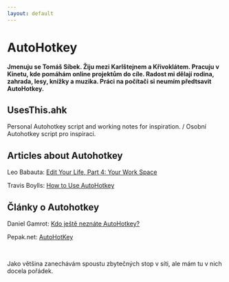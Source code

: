 ```yaml
---
layout: default
---
```


# AutoHotkey

**Jmenuju se Tomáš Síbek. Žiju mezi Karlštejnem a Křivoklátem. Pracuju v Kinetu, kde pomáhám online projektům do cíle. Radost mi dělají rodina, zahrada, lesy, knížky a muzika. Práci na počítači si neumím předtsavit AutoHotkey.**


## UsesThis.ahk
Personal Autohotkey script and working notes for inspiration. / Osobní Autohotkey script pro inspiraci.

## Articles about Autohotkey

Leo Babauta: [Edit Your Life, Part 4: Your Work Space](https://web.archive.org/web/20220706094858/https://zenhabits.net/edit-your-life-part-4-your-work-space/)

Travis Boylls: [How to Use AutoHotkey](https://web.archive.org/web/20220821213632/https://www.wikihow.com/Use-AutoHotkey)

## Články o Autohotkey

Daniel Gamrot: [Kdo ještě neznáte AutoHotkey?](https://web.archive.org/web/20220925071101/https://danielgamrot.cz/autohotkey-automatizace-psani-klavesove-zkratky/)

Pepak.net: [AutoHotKey](https://web.archive.org/web/20210117084211/https://www.pepak.net/software/autohotkey)

&nbsp;

Jako většina zanechávám spoustu zbytečných stop v síti, ale mám tu v nich docela pořádek.

&nbsp;

